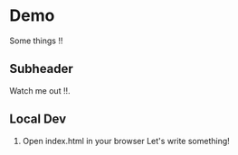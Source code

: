 # Demo

Some things !!

## Subheader

Watch me out !!.

## Local Dev

1. Open index.html in your browser
Let's write something!